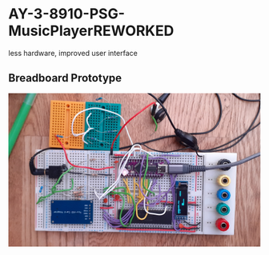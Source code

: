 # AY-3-8910-PSG-MusicPlayerREWORKED
 less hardware, improved user interface

## Breadboard Prototype
![OLED](/AY-3-8910-PSG-MusicPlayerREWORKED/Pictures_Prototyping/BreadboardPrototypePic1.png)  
